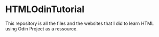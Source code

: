 # HTMLOdinTutorial

This repository is all the files and the websites that I did to learn HTML using Odin Project as a ressource.
